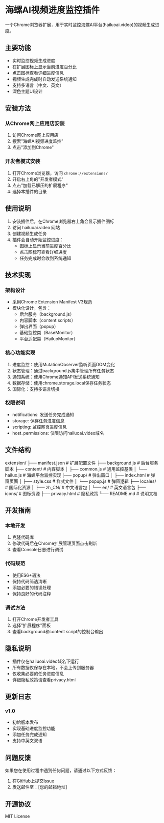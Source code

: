 # 海螺AI视频进度监控插件

一个Chrome浏览器扩展，用于实时监控海螺AI平台(hailuoai.video)的视频生成进度。

## 主要功能

- 实时监控视频生成进度
- 在扩展图标上显示当前进度百分比
- 点击图标查看详细进度信息
- 视频生成完成时自动发送系统通知
- 支持多语言（中文、英文）
- 深色主题UI设计

## 安装方法

### 从Chrome网上应用店安装
1. 访问Chrome网上应用店
2. 搜索"海螺AI视频进度监控"
3. 点击"添加到Chrome"

### 开发者模式安装
1. 打开Chrome浏览器，访问 `chrome://extensions/`
2. 开启右上角的"开发者模式"
3. 点击"加载已解压的扩展程序"
4. 选择本插件的目录

## 使用说明

1. 安装插件后，在Chrome浏览器右上角会显示插件图标
2. 访问 hailuoai.video 网站
3. 创建视频生成任务
4. 插件会自动开始监控进度：
   - 图标上显示当前进度百分比
   - 点击图标可查看详细进度
   - 任务完成时会收到系统通知

## 技术实现

### 架构设计
- 采用Chrome Extension Manifest V3规范
- 模块化设计，包含：
  - 后台服务（background.js）
  - 内容脚本（content scripts）
  - 弹出界面（popup）
  - 基础监控类（BaseMonitor）
  - 平台适配类（HailuoMonitor）

### 核心功能实现
1. 进度监控：使用MutationObserver监听页面DOM变化
2. 状态管理：通过background.js集中管理所有任务状态
3. 通知系统：使用Chrome通知API发送系统通知
4. 数据存储：使用chrome.storage.local保存任务状态
5. 国际化：支持多语言切换

### 权限说明
- notifications: 发送任务完成通知
- storage: 保存任务进度信息
- scripting: 监控网页进度信息
- host_permissions: 仅限访问hailuoai.video域名

## 文件结构 
extension/
├── manifest.json # 扩展配置文件
├── background.js # 后台服务脚本
├── content/ # 内容脚本
│ ├── common.js # 通用监控基类
│ └── hailuo.js # 海螺平台监控实现
├── popup/ # 弹出窗口
│ ├── index.html # 弹窗页面
│ ├── style.css # 样式文件
│ └── popup.js # 弹窗逻辑
├── locales/ # 国际化资源
│ ├── zh_CN/ # 中文语言包
│ └── en/ # 英文语言包
├── icons/ # 图标资源
├── privacy.html # 隐私政策
└── README.md # 说明文档

## 开发指南

### 本地开发
1. 克隆代码库
2. 修改代码后在Chrome扩展管理页面点击刷新
3. 查看Console日志进行调试

### 代码规范
- 使用ES6+语法
- 保持代码简洁清晰
- 添加必要的错误处理
- 保持良好的代码注释

### 调试方法
1. 打开Chrome开发者工具
2. 选择"扩展程序"面板
3. 查看background和content script的控制台输出

## 隐私说明

- 插件仅在hailuoai.video域名下运行
- 所有数据仅保存在本地，不会上传到服务器
- 仅收集必要的任务进度信息
- 详细隐私政策请查看privacy.html

## 更新日志

### v1.0
- 初始版本发布
- 实现基础进度监控功能
- 添加任务完成通知
- 支持中英文双语

## 问题反馈

如果您在使用过程中遇到任何问题，请通过以下方式反馈：
1. 在GitHub上提交Issue
2. 发送邮件至：[您的邮箱地址]

## 开源协议

MIT License